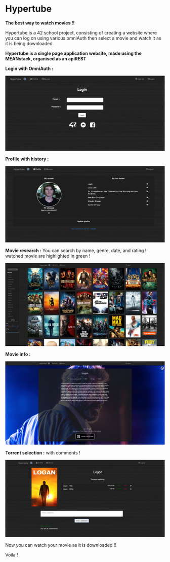 # Hypertube

**The best way to watch movies !!**

Hypertube is a 42 school project, consisting of creating a website where you can log on using various omniAuth then select a movie and watch it as it is being downloaded.

**Hypertube is a single page application website, made using the MEANstack, organised as an apiREST**

**Login with OmniAuth :**

![alt text](readmeHypertube/omniAuth.png "OmniAuth !!")

**Profile with history :**

![alt text](readmeHypertube/Profil.png "the profile !")

**Movie research :**
You can search by name, genre, date, and rating !
watched movie are highlighted in green !

![alt text](readmeHypertube/movies.png "the research")

**Movie info :**

![alt text](readmeHypertube/movie.png "info")

**Torrent selection :**
with comments !

![alt text](readmeHypertube/torrent.png "torrent")

Now you can watch your movie as it is downloaded !!

Voila !